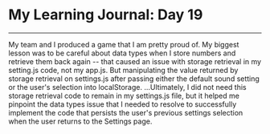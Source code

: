 # My Learning Journal: Day 19
*********************************************************************
My team and I produced a game that I am pretty proud of. My biggest lesson was to be careful about data types when I store numbers and retrieve them back again -- that caused an issue with storage retrieval in my setting.js code, not my app.js. But manipulating the value returned by storage retrieval on settings.js after passing either the default sound setting or the user's selection into localStorage. ...Ultimately, I did not need this storage retrieval code to remain in my settings.js file, but it helped me pinpoint the data types issue that I needed to resolve to successfully implement the code that persists the user's previous settings selection when the user returns to the Settings page.
